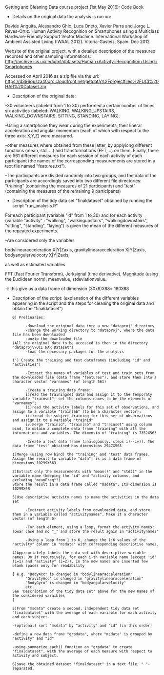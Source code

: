 Getting and Cleaning Data course project (1st May 2016): Code Book

* Details on the original data the analysis is run on:

Davide Anguita, Alessandro Ghio, Luca Oneto, Xavier Parra and Jorge L. Reyes-Ortiz. Human Activity Recognition on Smartphones using a Multiclass Hardware-Friendly Support Vector Machine. International Workshop of Ambient Assisted Living (IWAAL 2012). Vitoria-Gasteiz, Spain. Dec 2012

Website of the original project, with a detailed description of the measures recorded and other sampling informations:
http://archive.ics.uci.edu/ml/datasets/Human+Activity+Recognition+Using+Smartphones 

Accessed on April 2016 as a zip file via the url: 
https://d396qusza40orc.cloudfront.net/getdata%2Fprojectfiles%2FUCI%20HAR%20Dataset.zip

* Description of the original data: 

-30 volunteers (labeled from 1 to 30) performed a certain number of times six activities (labeled: WALKING, WALKING_UPSTAIRS, WALKING_DOWNSTAIRS, SITTING, STANDING, LAYING). 

-Using a smartphone they wear during the experiments, their linerar acceleration and angular momentum (each of which with respect to the three axis: X,Y,Z) were measured.

-other measures where obtained from these latter, by applyiong different functions (mean, std, ...) and transformations (FFT,...) on them. Finally, there are 561 different measures for each session of each activity of each participant (the names of the corresponding measurements are stored in a text file named "features.txt").

-The participants are divided randomly into two groups, and the data of the participants are accordingly saved into two different file directories: "training" (containing the measures of 21 participants) and "test" (containing the measures of the remaining 9 participants)


* Description of the tidy data set "finaldataset" obtained by running the script "run_analysis.R"

For each participant (variable "id" from 1 to 30) 
and for each activity (variable "activity" : "walking", "walkingupstairs", "walkingdownstairs", "sitting", "standing", "laying")
is given the mean of the different measures of the repeated experiments.

-Are considered only the variables 

bodylinearacceleration X|Y|Zaxis, 
gravitylinearacceleration X|Y|Zaxis, 
bodyangularvelocoty X|Y|Zaxis, 

as well as estimated variables

FFT (Fast Fourier Transform), 
Jerksignal (time derivative), 
Magnitude (using the Euclidean norm), 
meanvalue, 
stdeviationvalue.

-> this give us a data frame of dimension (30x6)X68= 180X68


* Description of the script: 
(explanation of the different variables appearing in the script and the steps for cleaning the original data and obtain the "finaldataset")

      0) Prelinaries: 
      
            -download the original data into a new "dataproj" directory
            -change the working directory to "dataproj", where the data file has been downloaded
            -unzip the downloaded file
      (All the original data to be accessed is then in the directory "dataproj\\UCI HAR Dataset")
            -load the necessary packages for the analysis
            
      1') Create the training and test dataframes (including "id" and "activities")
      
            -Extract the names of variables of test and train sets from the downloaded file (data frame "features"), and store them into a character vector "varnames" (of length 561)
            
            -Create a training data frame:
            i)read the trainingset data and assign it to the temporaty variable "trainset"; set the columns names to be the elements of "varnames"; 
            ii)read the activity_labels for this set of observations, and assign to a variable "trainlab" (to be a character vector);
            iii)read the subject_training for this set of observations and assign it to a variable "trainid"
            iv)merge "trainid", "trainlab" and "trainset" using column bind, to obtain a complete data frame "training" with all the informations and variables. The dimensio of "training" is 7352X563 
            
            -Create a test data frame (analogously: steps i)--iv)). The data frame "test" obtained has dimensions 2947X563
            
      1)Merge (using row bind) the "training" and "test" data frames. Assign the result to variable "data": is is a data frame of dimensions 10299X563
      
      2)Extract only the measurements with "mean()" and "std()" in the variable name (keeping the "id" and "activity columns, and excluding "meanFreq"!)
      Store the result in a data frame called "msdata". Its dimension is 10299X68
      
      3)Use descriptive activity names to name the activities in the data set
      
            -Exctract activity labels from downloaded data, and store them in a variable called "activitynames". Make it a character vector (of length 6)
      
            -For each element, using a loop, format the activity names: lowar case and no "_" and store the result again in "activitynames"
      
            -Using a loop from 1 to 6, change the 1:6 values of the "activity" column in "msdata" with corresponding descriptive names.
      
      4)Appropriately labels the data set with descriptive variable names. Do it recursively, for each i-th variable name (except 'id' (i=1) and "activity" (i=2)). In the new names are inserted few blank spaces only for readability 
      
      [ e.g. "BodyAcc" is changed in "bodylinearacceleration"
            "GravityAcc" is changed in "gravitylinearacceleration"
            "BodyGyro" is changed in "bodyangularvelocity"
            etc.
      See 'Description of the tidy data set' above for the new names of the considered varaibles
      ]
      
      5)From "msdata" create a second, independent tidy data set "finaldataset" with the average of each variable for each activity and each subject.
      
      -(optional) sort "msdata" by "activity" and "id" (in this order)
      
      -define a new data frame "grpdata", where "msdata" is grouped by "activity" and "id"
      
      -using summarize_each() function on "grpdata" to create "finaldataset", with the average of each measure with respect to activity and subject.
      
      6)save the obtained dataset "finaldataset" in a text file, " "-separated.
      
